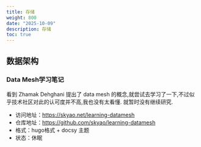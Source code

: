 ```yaml
---
title: 存储
weight: 800
date: "2025-10-09"
description: 存储
toc: true
---
```


## 数据架构

### Data Mesh学习笔记

看到 Zhamak Dehghani 提出了 data mesh 的概念,就尝试去学习了一下,不过似乎技术社区对此的认可度并不高,我也没有太看懂. 就暂时没有继续研究.

- 访问地址：<https://skyao.net/learning-datamesh>
- 仓库地址：<https://github.com/skyao/learning-datamesh>
- 格式：hugo格式 + docsy 主题
- 状态：休眠

